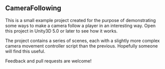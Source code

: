 CameraFollowing
-----

This is a small example project created for the purpose of demonstrating
some ways to make a camera follow a player in an interesting way. Open
this project in Unity3D 5.0 or later to see how it works.

The project contains a series of scenes, each with a slightly more
complex camera movement controller script than the previous. Hopefully
someone will find this useful.

Feedback and pull requests are welcome!
